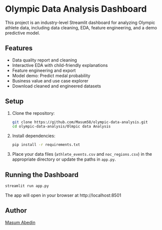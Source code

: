 # Olympic Data Analysis Dashboard

This project is an industry-level Streamlit dashboard for analyzing Olympic athlete data, including data cleaning, EDA, feature engineering, and a demo predictive model.

## Features
- Data quality report and cleaning
- Interactive EDA with child-friendly explanations
- Feature engineering and export
- Model demo: Predict medal probability
- Business value and use case explorer
- Download cleaned and engineered datasets

## Setup
1. Clone the repository:
   ```bash
   git clone https://github.com/Masum58/olympic-data-analysis.git
   cd olympic-data-analysis/Olmpic data Analysis
   ```
2. Install dependencies:
   ```bash
   pip install -r requirements.txt
   ```
3. Place your data files (`athlete_events.csv` and `noc_regions.csv`) in the appropriate directory or update the paths in `app.py`.

## Running the Dashboard
```bash
streamlit run app.py
```

The app will open in your browser at http://localhost:8501

## Author
[Masum Abedin](https://github.com/Masum58) 